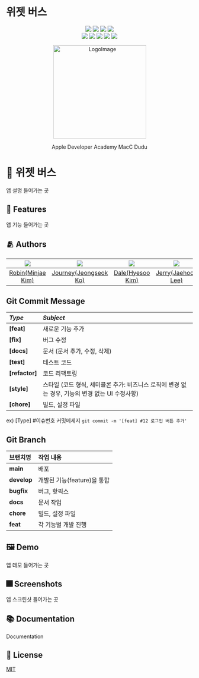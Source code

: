 # 위젯 버스

<p align="center">
  <img src="https://img.shields.io/github/license/DeveloperAcademy-POSTECH/WidgetBus?style=flat-square" />
  <img src="https://img.shields.io/cocoapods/p/ios?style=flat-square" />
  <img src="https://img.shields.io/github/forks/DeveloperAcademy-POSTECH/WidgetBus?style=flat-square" />
  <img src="https://img.shields.io/github/stars/DeveloperAcademy-POSTECH/WidgetBus?style=flat-square" />
<br>
  <img src="https://img.shields.io/github/contributors/DeveloperAcademy-POSTECH/WidgetBus?style=flat-square" />
  <img src="https://img.shields.io/github/issues/DeveloperAcademy-POSTECH/WidgetBus?style=flat-square" />
  <img src="https://img.shields.io/github/issues-pr/DeveloperAcademy-POSTECH/WidgetBus?style=flat-square" />
  <img src="https://img.shields.io/github/last-commit/DeveloperAcademy-POSTECH/WidgetBus?style=flat-square" />
  <img src="https://img.shields.io/github/commit-activity/w/DeveloperAcademy-POSTECH/WidgetBus?style=flat-square" />
</p>

<p align="center" text-align="center" width="100%">
<img width="251" alt="LogoImage" src="">
  
<p align="center" text-align="center" display="inline-block">Apple Developer Academy MacC Dudu</p>


# :iphone: 위젯 버스 

앱 설명 들어가는 곳


## :pushpin: Features

앱 기능 들어가는 곳


## :people_hugging: Authors

|<img src="https://avatars.githubusercontent.com/u/33440010">|<img src="https://avatars.githubusercontent.com/u/94058164">|<img src="https://avatars.githubusercontent.com/u/67789254">|<img src="https://avatars.githubusercontent.com/u/83233720">|<img src="https://avatars.githubusercontent.com/u/70710995">|<img src="https://avatars.githubusercontent.com/u/48680511">|
|:-:|:-:|:-:|:-:|:-:|:-:|
|[Robin(Minjae Kim)](https://github.com/minjae9610)|[Journey(Jeongseok Ko)](https://github.com/gojeongseog)|[Dale(Hyesoo Kim)](https://github.com/HyeS00)|[Jerry(Jaehoon Lee)](https://github.com/jaehoon9186)|[Everett(Yongjun Shin)](https://github.com/Shin-jun)|[Jedi(Jaehwa Noh)](https://github.com/shwoghk14)|


## Git Commit Message
|*Type*|*Subject*|
|:---|:---|
|**[feat]**|새로운 기능 추가|
|**[fix]**|버그 수정|
|**[docs]**|문서 (문서 추가, 수정, 삭제)|
|**[test]**|테스트 코드|
|**[refactor]**|코드 리팩토링| 
|**[style]**|스타일 (코드 형식, 세미콜론 추가: 비즈니스 로직에 변경 없는 경우, 기능의 변경 없는 UI 수정사항)|
|**[chore]**|빌드, 설정 파일|

ex) [Type] #이슈번호 커밋메세지 `git commit -m '[feat] #12 로그인 버튼 추가'`


## Git Branch
|브랜치명|작업 내용|
|:---|:---|
|**main**|배포|
|**develop**|개발된 기능(feature)을 통합|
|**bugfix**|버그, 핫픽스|
|**docs**|문서 작업|
|**chore**|빌드, 설정 파일|
|**feat**|각 기능별 개발 진행|


## :framed_picture: Demo

앱 데모 들어가는 곳


## :fireworks: Screenshots

앱 스크린샷 들어가는 곳


## :books: Documentation

Documentation


## :lock_with_ink_pen: License

[MIT](https://github.com/DeveloperAcademy-POSTECH/MC3-Team6-UDD/blob/main/LICENSE)
